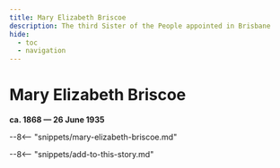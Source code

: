 ```yaml
---
title: Mary Elizabeth Briscoe
description: The third Sister of the People appointed in Brisbane
hide:
  - toc
  - navigation 
---
```


# Mary Elizabeth Briscoe

**ca. 1868 — 26 June 1935**

--8<-- "snippets/mary-elizabeth-briscoe.md"

--8<-- "snippets/add-to-this-story.md"